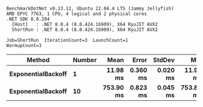 ```

BenchmarkDotNet v0.13.12, Ubuntu 22.04.4 LTS (Jammy Jellyfish)
AMD EPYC 7763, 1 CPU, 4 logical and 2 physical cores
.NET SDK 8.0.204
  [Host]   : .NET 8.0.4 (8.0.424.16909), X64 RyuJIT AVX2
  ShortRun : .NET 8.0.4 (8.0.424.16909), X64 RyuJIT AVX2

Job=ShortRun  IterationCount=3  LaunchCount=1  
WarmupCount=3  

```
| Method             | Number | Mean      | Error    | StdDev   | Min       | Max       | Allocated |
|------------------- |------- |----------:|---------:|---------:|----------:|----------:|----------:|
| **ExponentialBackoff** | **1**      |  **11.98 ms** | **0.360 ms** | **0.020 ms** |  **11.96 ms** |  **11.99 ms** |     **520 B** |
| **ExponentialBackoff** | **10**     | **753.90 ms** | **0.823 ms** | **0.045 ms** | **753.85 ms** | **753.94 ms** |    **4120 B** |
